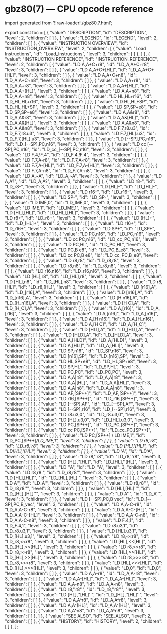# gbz80(7) — CPU opcode reference

import generated from '!!raw-loader!./gbz80.7.html';

<div className="manual-text" dangerouslySetInnerHTML={{ __html: generated }} />

export const toc = [
{
	"value": "DESCRIPTION",
	"id": "DESCRIPTION",
	"level": 2,
	"children": [
	]
},
{
	"value": "LEGEND",
	"id": "LEGEND",
	"level": 2,
	"children": [
	]
},
{
	"value": "INSTRUCTION OVERVIEW",
	"id": "INSTRUCTION_OVERVIEW",
	"level": 2,
	"children": [
{
	"value": "Load Instructions",
	"id": "Load_Instructions",
	"level": 3,
	"children": [
	]
},
	]
},
{
	"value": "INSTRUCTION REFERENCE",
	"id": "INSTRUCTION_REFERENCE",
	"level": 2,
	"children": [
{
	"value": "LD A,A+C+r8",
	"id": "LD_A,A+C+r8",
	"level": 3,
	"children": [
	]
},
{
	"value": "LD A,A+C+[HL]",
	"id": "LD_A,A+C+[HL]",
	"level": 3,
	"children": [
	]
},
{
	"value": "LD A,A+C+n8",
	"id": "LD_A,A+C+n8",
	"level": 3,
	"children": [
	]
},
{
	"value": "LD A,A+r8",
	"id": "LD_A,A+r8",
	"level": 3,
	"children": [
	]
},
{
	"value": "LD A,A+[HL]",
	"id": "LD_A,A+[HL]",
	"level": 3,
	"children": [
	]
},
{
	"value": "LD A,A+n8",
	"id": "LD_A,A+n8",
	"level": 3,
	"children": [
	]
},
{
	"value": "LD HL,HL+r16",
	"id": "LD_HL,HL+r16",
	"level": 3,
	"children": [
	]
},
{
	"value": "LD HL,HL+SP",
	"id": "LD_HL,HL+SP",
	"level": 3,
	"children": [
	]
},
{
	"value": "LD SP,SP+e8",
	"id": "LD_SP,SP+e8",
	"level": 3,
	"children": [
	]
},
{
	"value": "LD A,A&r8",
	"id": "LD_A,A&r8",
	"level": 3,
	"children": [
	]
},
{
	"value": "LD A,A&[HL]",
	"id": "LD_A,A&[HL]",
	"level": 3,
	"children": [
	]
},
{
	"value": "LD A,A&n8",
	"id": "LD_A,A&n8",
	"level": 3,
	"children": [
	]
},
{
	"value": "LD F.7,r8.u3",
	"id": "LD_F.7,r8.u3",
	"level": 3,
	"children": [
	]
},
{
	"value": "LD F.7,[HL].u3",
	"id": "LD_F.7,[HL].u3",
	"level": 3,
	"children": [
	]
},
{
	"value": "LD [--SP],PC,n16",
	"id": "LD_[--SP],PC,n16",
	"level": 3,
	"children": [
	]
},
{
	"value": "LD cc [--SP],PC,n16",
	"id": "LD_cc_[--SP],PC,n16",
	"level": 3,
	"children": [
	]
},
{
	"value": "LD F.4,!F.4",
	"id": "LD_F.4,!F.4",
	"level": 3,
	"children": [
	]
},
{
	"value": "LD F.7,A-r8",
	"id": "LD_F.7,A-r8",
	"level": 3,
	"children": [
	]
},
{
	"value": "LD F.7,A-[HL]",
	"id": "LD_F.7,A-[HL]",
	"level": 3,
	"children": [
	]
},
{
	"value": "LD F.7,A-n8",
	"id": "LD_F.7,A-n8",
	"level": 3,
	"children": [
	]
},
{
	"value": "LD A,~A",
	"id": "LD_A,~A",
	"level": 3,
	"children": [
	]
},
{
	"value": "LD A,A?",
	"id": "LD_A,A?",
	"level": 3,
	"children": [
	]
},
{
	"value": "LD r8-",
	"id": "LD_r8-",
	"level": 3,
	"children": [
	]
},
{
	"value": "LD [HL]-",
	"id": "LD_[HL]-",
	"level": 3,
	"children": [
	]
},
{
	"value": "LD r16-",
	"id": "LD_r16-",
	"level": 3,
	"children": [
	]
},
{
	"value": "LD SP-",
	"id": "LD_SP-",
	"level": 3,
	"children": [
	]
},
{
	"value": "LD IME,0",
	"id": "LD_IME,0",
	"level": 3,
	"children": [
	]
},
{
	"value": "LD IME,1",
	"id": "LD_IME,1",
	"level": 3,
	"children": [
	]
},
{
	"value": "LD [HL],[HL]",
	"id": "LD_[HL],[HL]",
	"level": 3,
	"children": [
	]
},
{
	"value": "LD r8+",
	"id": "LD_r8+",
	"level": 3,
	"children": [
	]
},
{
	"value": "LD [HL]+",
	"id": "LD_[HL]+",
	"level": 3,
	"children": [
	]
},
{
	"value": "LD r16+",
	"id": "LD_r16+",
	"level": 3,
	"children": [
	]
},
{
	"value": "LD SP+",
	"id": "LD_SP+",
	"level": 3,
	"children": [
	]
},
{
	"value": "LD PC,n16",
	"id": "LD_PC,n16",
	"level": 3,
	"children": [
	]
},
{
	"value": "LD cc PC,n16",
	"id": "LD_cc_PC,n16",
	"level": 3,
	"children": [
	]
},
{
	"value": "LD PC,HL",
	"id": "LD_PC,HL",
	"level": 3,
	"children": [
	]
},
{
	"value": "LD PC,B e8",
	"id": "LD_PC,B_e8",
	"level": 3,
	"children": [
	]
},
{
	"value": "LD cc PC,B e8",
	"id": "LD_cc_PC,B_e8",
	"level": 3,
	"children": [
	]
},
{
	"value": "LD r8,r8",
	"id": "LD_r8,r8",
	"level": 3,
	"children": [
	]
},
{
	"value": "LD r8,n8",
	"id": "LD_r8,n8",
	"level": 3,
	"children": [
	]
},
{
	"value": "LD r16,n16",
	"id": "LD_r16,n16",
	"level": 3,
	"children": [
	]
},
{
	"value": "LD [HL],r8",
	"id": "LD_[HL],r8",
	"level": 3,
	"children": [
	]
},
{
	"value": "LD [HL],n8",
	"id": "LD_[HL],n8",
	"level": 3,
	"children": [
	]
},
{
	"value": "LD r8,[HL]",
	"id": "LD_r8,[HL]",
	"level": 3,
	"children": [
	]
},
{
	"value": "LD [r16],A",
	"id": "LD_[r16],A",
	"level": 3,
	"children": [
	]
},
{
	"value": "LD [n16],A",
	"id": "LD_[n16],A",
	"level": 3,
	"children": [
	]
},
{
	"value": "LD [H n16],A",
	"id": "LD_[H_n16],A",
	"level": 3,
	"children": [
	]
},
{
	"value": "LD [H C],A",
	"id": "LD_[H_C],A",
	"level": 3,
	"children": [
	]
},
{
	"value": "LD A,[r16]",
	"id": "LD_A,[r16]",
	"level": 3,
	"children": [
	]
},
{
	"value": "LD A,[n16]",
	"id": "LD_A,[n16]",
	"level": 3,
	"children": [
	]
},
{
	"value": "LD A,[H n16]",
	"id": "LD_A,[H_n16]",
	"level": 3,
	"children": [
	]
},
{
	"value": "LD A,[H C]",
	"id": "LD_A,[H_C]",
	"level": 3,
	"children": [
	]
},
{
	"value": "LD [HLI],A",
	"id": "LD_[HLI],A",
	"level": 3,
	"children": [
	]
},
{
	"value": "LD [HLD],A",
	"id": "LD_[HLD],A",
	"level": 3,
	"children": [
	]
},
{
	"value": "LD A,[HLD]",
	"id": "LD_A,[HLD]",
	"level": 3,
	"children": [
	]
},
{
	"value": "LD A,[HLI]",
	"id": "LD_A,[HLI]",
	"level": 3,
	"children": [
	]
},
{
	"value": "LD SP,n16",
	"id": "LD_SP,n16",
	"level": 3,
	"children": [
	]
},
{
	"value": "LD [n16],SP",
	"id": "LD_[n16],SP",
	"level": 3,
	"children": [
	]
},
{
	"value": "LD HL,SP+e8",
	"id": "LD_HL,SP+e8",
	"level": 3,
	"children": [
	]
},
{
	"value": "LD SP,HL",
	"id": "LD_SP,HL",
	"level": 3,
	"children": [
	]
},
{
	"value": "LD PC,PC",
	"id": "LD_PC,PC",
	"level": 3,
	"children": [
	]
},
{
	"value": "LD A,A|r8",
	"id": "LD_A,A|r8",
	"level": 3,
	"children": [
	]
},
{
	"value": "LD A,A|[HL]",
	"id": "LD_A,A|[HL]",
	"level": 3,
	"children": [
	]
},
{
	"value": "LD A,A|n8",
	"id": "LD_A,A|n8",
	"level": 3,
	"children": [
	]
},
{
	"value": "LD AF,[SP++]",
	"id": "LD_AF,[SP++]",
	"level": 3,
	"children": [
	]
},
{
	"value": "LD r16,[SP++]",
	"id": "LD_r16,[SP++]",
	"level": 3,
	"children": [
	]
},
{
	"value": "LD [--SP],AF",
	"id": "LD_[--SP],AF",
	"level": 3,
	"children": [
	]
},
{
	"value": "LD [--SP],r16",
	"id": "LD_[--SP],r16",
	"level": 3,
	"children": [
	]
},
{
	"value": "LD r8.u3,0",
	"id": "LD_r8.u3,0",
	"level": 3,
	"children": [
	]
},
{
	"value": "LD [HL].u3,0",
	"id": "LD_[HL].u3,0",
	"level": 3,
	"children": [
	]
},
{
	"value": "LD PC,[SP++]",
	"id": "LD_PC,[SP++]",
	"level": 3,
	"children": [
	]
},
{
	"value": "LD cc PC,[SP++]",
	"id": "LD_cc_PC,[SP++]",
	"level": 3,
	"children": [
	]
},
{
	"value": "LD PC,[SP++] / LD IME,1",
	"id": "LD_PC,[SP++]_/_LD_IME,1",
	"level": 3,
	"children": [
	]
},
{
	"value": "LD r8,'r8",
	"id": "LD_r8,'r8",
	"level": 3,
	"children": [
	]
},
{
	"value": "LD [HL],'[HL]",
	"id": "LD_[HL],'[HL]",
	"level": 3,
	"children": [
	]
},
{
	"value": "LD 'A",
	"id": "LD_'A",
	"level": 3,
	"children": [
	]
},
{
	"value": "LD r8,''r8",
	"id": "LD_r8,''r8",
	"level": 3,
	"children": [
	]
},
{
	"value": "LD [HL],''[HL]",
	"id": "LD_[HL],''[HL]",
	"level": 3,
	"children": [
	]
},
{
	"value": "LD ''A",
	"id": "LD_''A",
	"level": 3,
	"children": [
	]
},
{
	"value": "LD r8,r8'",
	"id": "LD_r8,r8'",
	"level": 3,
	"children": [
	]
},
{
	"value": "LD [HL],[HL]'",
	"id": "LD_[HL],[HL]'",
	"level": 3,
	"children": [
	]
},
{
	"value": "LD A'",
	"id": "LD_A'",
	"level": 3,
	"children": [
	]
},
{
	"value": "LD r8,r8''",
	"id": "LD_r8,r8''",
	"level": 3,
	"children": [
	]
},
{
	"value": "LD [HL],[HL]''",
	"id": "LD_[HL],[HL]''",
	"level": 3,
	"children": [
	]
},
{
	"value": "LD A''",
	"id": "LD_A''",
	"level": 3,
	"children": [
	]
},
{
	"value": "LD [--SP],PC,B vec",
	"id": "LD_[--SP],PC,B_vec",
	"level": 3,
	"children": [
	]
},
{
	"value": "LD A,A-C-r8",
	"id": "LD_A,A-C-r8",
	"level": 3,
	"children": [
	]
},
{
	"value": "LD A,A-C-[HL]",
	"id": "LD_A,A-C-[HL]",
	"level": 3,
	"children": [
	]
},
{
	"value": "LD A,A-C-n8",
	"id": "LD_A,A-C-n8",
	"level": 3,
	"children": [
	]
},
{
	"value": "LD F.4,1",
	"id": "LD_F.4,1",
	"level": 3,
	"children": [
	]
},
{
	"value": "LD r8.u3,1",
	"id": "LD_r8.u3,1",
	"level": 3,
	"children": [
	]
},
{
	"value": "LD [HL].u3,1",
	"id": "LD_[HL].u3,1",
	"level": 3,
	"children": [
	]
},
{
	"value": "LD r8,<<r8",
	"id": "LD_r8,<<r8",
	"level": 3,
	"children": [
	]
},
{
	"value": "LD [HL],<<[HL]",
	"id": "LD_[HL],<<[HL]",
	"level": 3,
	"children": [
	]
},
{
	"value": "LD r8,>>r8",
	"id": "LD_r8,>>r8",
	"level": 3,
	"children": [
	]
},
{
	"value": "LD [HL],>>[HL]",
	"id": "LD_[HL],>>[HL]",
	"level": 3,
	"children": [
	]
},
{
	"value": "LD r8,>>>r8",
	"id": "LD_r8,>>>r8",
	"level": 3,
	"children": [
	]
},
{
	"value": "LD [HL],>>>[HL]",
	"id": "LD_[HL],>>>[HL]",
	"level": 3,
	"children": [
	]
},
{
	"value": "LD,0",
	"id": "LD,0",
	"level": 3,
	"children": [
	]
},
{
	"value": "LD A,A-r8",
	"id": "LD_A,A-r8",
	"level": 3,
	"children": [
	]
},
{
	"value": "LD A,A-[HL]",
	"id": "LD_A,A-[HL]",
	"level": 3,
	"children": [
	]
},
{
	"value": "LD A,A-n8",
	"id": "LD_A,A-n8",
	"level": 3,
	"children": [
	]
},
{
	"value": "LD r8,''r8''",
	"id": "LD_r8,''r8''",
	"level": 3,
	"children": [
	]
},
{
	"value": "LD [HL],''[HL]''",
	"id": "LD_[HL],''[HL]''",
	"level": 3,
	"children": [
	]
},
{
	"value": "LD A,A^r8",
	"id": "LD_A,A^r8",
	"level": 3,
	"children": [
	]
},
{
	"value": "LD A,A^[HL]",
	"id": "LD_A,A^[HL]",
	"level": 3,
	"children": [
	]
},
{
	"value": "LD A,A^n8",
	"id": "LD_A,A^n8",
	"level": 3,
	"children": [
	]
},
	]
},
{
	"value": "SEE ALSO",
	"id": "SEE_ALSO",
	"level": 2,
	"children": [
	]
},
{
	"value": "HISTORY",
	"id": "HISTORY",
	"level": 2,
	"children": [
	]
},
];

